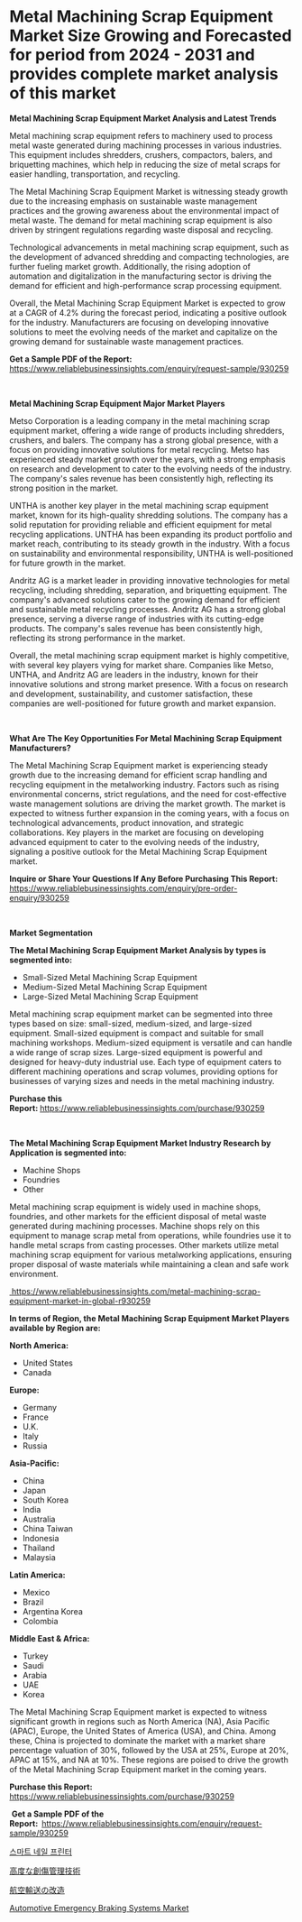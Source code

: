 <p><h1>Metal Machining Scrap Equipment Market Size Growing and Forecasted for period from 2024 - 2031 and provides complete market analysis of this market</h1></p><p><strong>Metal Machining Scrap Equipment Market Analysis and Latest Trends</strong></p>
<p><p>Metal machining scrap equipment refers to machinery used to process metal waste generated during machining processes in various industries. This equipment includes shredders, crushers, compactors, balers, and briquetting machines, which help in reducing the size of metal scraps for easier handling, transportation, and recycling.</p><p>The Metal Machining Scrap Equipment Market is witnessing steady growth due to the increasing emphasis on sustainable waste management practices and the growing awareness about the environmental impact of metal waste. The demand for metal machining scrap equipment is also driven by stringent regulations regarding waste disposal and recycling.</p><p>Technological advancements in metal machining scrap equipment, such as the development of advanced shredding and compacting technologies, are further fueling market growth. Additionally, the rising adoption of automation and digitalization in the manufacturing sector is driving the demand for efficient and high-performance scrap processing equipment.</p><p>Overall, the Metal Machining Scrap Equipment Market is expected to grow at a CAGR of 4.2% during the forecast period, indicating a positive outlook for the industry. Manufacturers are focusing on developing innovative solutions to meet the evolving needs of the market and capitalize on the growing demand for sustainable waste management practices.</p></p>
<p><strong>Get a Sample PDF of the Report:&nbsp;</strong> <a href="https://www.reliablebusinessinsights.com/enquiry/request-sample/930259">https://www.reliablebusinessinsights.com/enquiry/request-sample/930259</a></p>
<p>&nbsp;</p>
<p><strong>Metal Machining Scrap Equipment Major Market Players</strong></p>
<p><p>Metso Corporation is a leading company in the metal machining scrap equipment market, offering a wide range of products including shredders, crushers, and balers. The company has a strong global presence, with a focus on providing innovative solutions for metal recycling. Metso has experienced steady market growth over the years, with a strong emphasis on research and development to cater to the evolving needs of the industry. The company's sales revenue has been consistently high, reflecting its strong position in the market.</p><p>UNTHA is another key player in the metal machining scrap equipment market, known for its high-quality shredding solutions. The company has a solid reputation for providing reliable and efficient equipment for metal recycling applications. UNTHA has been expanding its product portfolio and market reach, contributing to its steady growth in the industry. With a focus on sustainability and environmental responsibility, UNTHA is well-positioned for future growth in the market.</p><p>Andritz AG is a market leader in providing innovative technologies for metal recycling, including shredding, separation, and briquetting equipment. The company's advanced solutions cater to the growing demand for efficient and sustainable metal recycling processes. Andritz AG has a strong global presence, serving a diverse range of industries with its cutting-edge products. The company's sales revenue has been consistently high, reflecting its strong performance in the market.</p><p>Overall, the metal machining scrap equipment market is highly competitive, with several key players vying for market share. Companies like Metso, UNTHA, and Andritz AG are leaders in the industry, known for their innovative solutions and strong market presence. With a focus on research and development, sustainability, and customer satisfaction, these companies are well-positioned for future growth and market expansion.</p></p>
<p>&nbsp;</p>
<p><strong>What Are The Key Opportunities For Metal Machining Scrap Equipment Manufacturers?</strong></p>
<p><p>The Metal Machining Scrap Equipment market is experiencing steady growth due to the increasing demand for efficient scrap handling and recycling equipment in the metalworking industry. Factors such as rising environmental concerns, strict regulations, and the need for cost-effective waste management solutions are driving the market growth. The market is expected to witness further expansion in the coming years, with a focus on technological advancements, product innovation, and strategic collaborations. Key players in the market are focusing on developing advanced equipment to cater to the evolving needs of the industry, signaling a positive outlook for the Metal Machining Scrap Equipment market.</p></p>
<p><strong>Inquire or Share Your Questions If Any Before Purchasing This Report:</strong> <a href="https://www.reliablebusinessinsights.com/enquiry/pre-order-enquiry/930259">https://www.reliablebusinessinsights.com/enquiry/pre-order-enquiry/930259</a></p>
<p>&nbsp;</p>
<p><strong>Market Segmentation</strong></p>
<p><strong>The Metal Machining Scrap Equipment Market Analysis by types is segmented into:</strong></p>
<p><ul><li>Small-Sized Metal Machining Scrap Equipment</li><li>Medium-Sized Metal Machining Scrap Equipment</li><li>Large-Sized Metal Machining Scrap Equipment</li></ul></p>
<p><p>Metal machining scrap equipment market can be segmented into three types based on size: small-sized, medium-sized, and large-sized equipment. Small-sized equipment is compact and suitable for small machining workshops. Medium-sized equipment is versatile and can handle a wide range of scrap sizes. Large-sized equipment is powerful and designed for heavy-duty industrial use. Each type of equipment caters to different machining operations and scrap volumes, providing options for businesses of varying sizes and needs in the metal machining industry.</p></p>
<p><strong>Purchase this Report:&nbsp;</strong><a href="https://www.reliablebusinessinsights.com/purchase/930259">https://www.reliablebusinessinsights.com/purchase/930259</a></p>
<p>&nbsp;</p>
<p><strong>The Metal Machining Scrap Equipment Market Industry Research by Application is segmented into:</strong></p>
<p><ul><li>Machine Shops</li><li>Foundries</li><li>Other</li></ul></p>
<p><p>Metal machining scrap equipment is widely used in machine shops, foundries, and other markets for the efficient disposal of metal waste generated during machining processes. Machine shops rely on this equipment to manage scrap metal from operations, while foundries use it to handle metal scraps from casting processes. Other markets utilize metal machining scrap equipment for various metalworking applications, ensuring proper disposal of waste materials while maintaining a clean and safe work environment.</p></p>
<p><a href="https://www.reliablebusinessinsights.com/metal-machining-scrap-equipment-market-in-global-r930259">&nbsp;https://www.reliablebusinessinsights.com/metal-machining-scrap-equipment-market-in-global-r930259</a></p>
<p><strong>In terms of Region, the Metal Machining Scrap Equipment Market Players available by Region are:</strong></p>
<p>
    <p> <strong> North America: </strong>
        <ul>
            <li>United States</li>
            <li>Canada</li>
        </ul>
        </p> 
    <p> <strong> Europe: </strong>
        <ul>
            <li>Germany</li>
            <li>France</li>
            <li>U.K.</li>
            <li>Italy</li>
            <li>Russia</li>
        </ul>
        </p> 
    <p> <strong> Asia-Pacific: </strong>
        <ul>
            <li>China</li>
            <li>Japan</li>
            <li>South Korea</li>
            <li>India</li>
            <li>Australia</li>
            <li>China Taiwan</li>
            <li>Indonesia</li>
            <li>Thailand</li>
            <li>Malaysia</li>
        </ul>
        </p> 
    <p> <strong> Latin America: </strong>
        <ul>
            <li>Mexico</li>
            <li>Brazil</li>
            <li>Argentina Korea</li>
            <li>Colombia</li>
        </ul>
        </p> 
    <p> <strong> Middle East & Africa: </strong>
        <ul>
            <li>Turkey</li>
            <li>Saudi</li>
            <li>Arabia</li>
            <li>UAE</li>
            <li>Korea</li>
        </ul>
    </p>
    </p>
<p><p>The Metal Machining Scrap Equipment market is expected to witness significant growth in regions such as North America (NA), Asia Pacific (APAC), Europe, the United States of America (USA), and China. Among these, China is projected to dominate the market with a market share percentage valuation of 30%, followed by the USA at 25%, Europe at 20%, APAC at 15%, and NA at 10%. These regions are poised to drive the growth of the Metal Machining Scrap Equipment market in the coming years.</p></p>
<p><strong>Purchase this Report: </strong><a href="https://www.reliablebusinessinsights.com/purchase/930259">https://www.reliablebusinessinsights.com/purchase/930259</a></p>
<p>&nbsp;<strong>Get a Sample PDF of the Report:&nbsp;&nbsp;</strong><a href="https://www.reliablebusinessinsights.com/enquiry/request-sample/930259">https://www.reliablebusinessinsights.com/enquiry/request-sample/930259</a></p>
<p><strong></strong></p>
<p><p><a href="https://github.com/apple8975768/Market-Research-Report-List-1/blob/main/599145077635.md">스마트 네일 프린터</a></p><p><a href="https://github.com/CarlieShields/Market-Research-Report-List-1/blob/main/508611183884.md">高度な創傷管理技術</a></p><p><a href="https://github.com/HershelKris/Market-Research-Report-List-1/blob/main/237026883885.md">航空輸送の改造</a></p><p><a href="https://github.com/gladysalidde/Market-Research-Report-List-1/blob/main/automotive-emergency-braking-systems-market.md">Automotive Emergency Braking Systems Market</a></p></p>